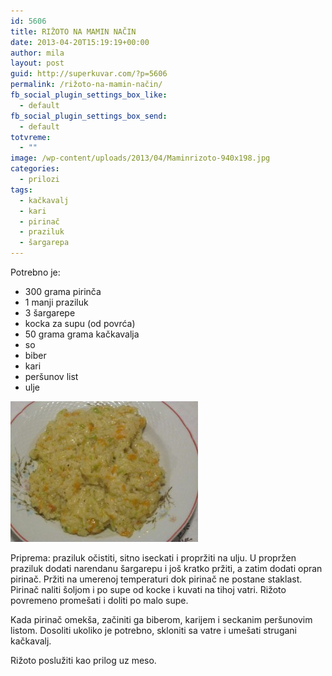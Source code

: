 ```yaml
---
id: 5606
title: RIŽOTO NA MAMIN NAČIN
date: 2013-04-20T15:19:19+00:00
author: mila
layout: post
guid: http://superkuvar.com/?p=5606
permalink: /rižoto-na-mamin-način/
fb_social_plugin_settings_box_like:
  - default
fb_social_plugin_settings_box_send:
  - default
totvreme:
  - ""
image: /wp-content/uploads/2013/04/Maminrizoto-940x198.jpg
categories:
  - prilozi
tags:
  - kačkavalj
  - kari
  - pirinač
  - praziluk
  - šargarepa
---
```

Potrebno je:

  * 300 grama pirinča
  * 1 manji praziluk
  * 3 šargarepe
  * kocka za supu (od povrća)
  * 50 grama grama kačkavalja
  * so
  * biber
  * kari
  * peršunov list
  * ulje

<img class="alignnone size-medium wp-image-5607" src="/wp-content/uploads/2013/04/Maminrizoto-300x225.jpg" alt="Maminrizoto" width="300" height="225" /> 

Priprema: praziluk očistiti, sitno iseckati i propržiti na ulju. U propržen praziluk dodati narendanu šargarepu i još kratko pržiti, a zatim dodati opran pirinač. Pržiti na umerenoj temperaturi dok pirinač ne postane staklast. Pirinač naliti šoljom i po supe od kocke i kuvati na tihoj vatri. Rižoto povremeno promešati i doliti po malo supe.

Kada pirinač omekša, začiniti ga biberom, karijem i seckanim peršunovim listom. Dosoliti ukoliko je potrebno, skloniti sa vatre i umešati strugani kačkavalj.

Rižoto poslužiti kao prilog uz meso.